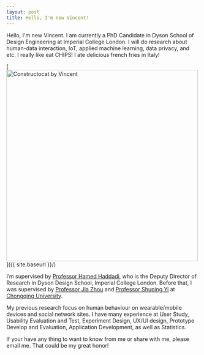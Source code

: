 ```yaml
---
layout: post
title: Hello, I'm new Vincent!
---
```


Hello, I'm new Vincent. I am currently a PhD Candidate in Dyson School of Design Engineering at Imperial College London. I will do research about human-data interaction, IoT, applied machine learning, data privacy, and etc. I really like eat CHIPS! I ate delicious french fries in Italy! 

[<img src="{{ site.baseurl }}/images/post_2018-9-19/CHIPS.jpg" alt="Constructocat by Vincent" style="width: 500px;"/>]({{ site.baseurl }}/)

I’m supervised by [Professor Hamed Haddadi](https://haddadi.github.io/), who is the Deputy Director of Research in Dyson Design School, Imperial College London. Before that, I was supervised by [Professor Jia Zhou](http://www.cme.cqu.edu.cn/info/1240/2354.htm) and [Professor Shuping Yi](https://baike.baidu.com/item/易树平) at [Chongqing University](http://english.cqu.edu.cn).

My previous research focus on human behaviour on wearable/mobile devices and social network sites. I have many experience at User Study, Usability Evaluation and Test, Experiment Design, UX/UI design, Prototype Develop and Evaluation, Application Development, as well as Statistics.

If your have any thing to want to know from me or share with me, please email me. That could be my great honor!

